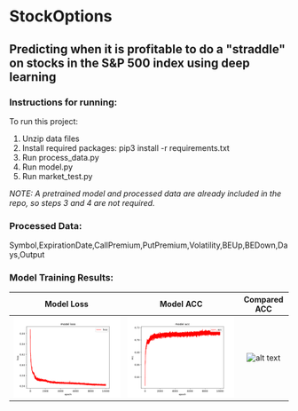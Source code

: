 # StockOptions  
## Predicting when it is profitable to do a "straddle" on stocks in the S&P 500 index using deep learning
### Instructions for running:  
To run this project:
1. Unzip data files
2. Install required packages: pip3 install -r requirements.txt
3. Run process_data.py
4. Run model.py
5. Run market_test.py

*NOTE: A pretrained model and processed data are already included in the repo, so steps 3 and 4 are not required.*

### Processed Data:  
Symbol,ExpirationDate,CallPremium,PutPremium,Volatility,BEUp,BEDown,Days,Output
### Model Training Results:
Model Loss             |  Model ACC             |  Compared ACC
:-------------------------:|:-------------------------:|:-------------------------:
![alt text](https://github.com/wsuratt/StockOptions/blob/main/results/model_loss.png)  |  ![alt text](https://github.com/wsuratt/StockOptions/blob/main/results/model_acc.png)  |  ![alt text](https://github.com/wsuratt/StockOptions/blob/main/results/accuracy_results)

